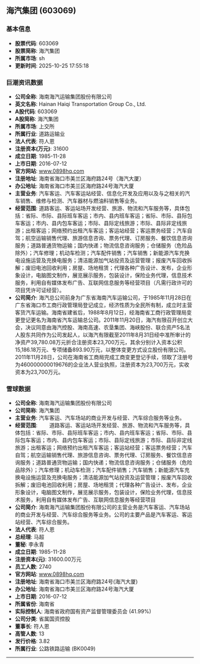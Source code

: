 ## 海汽集团 (603069)

### 基本信息

- **股票代码**: 603069
- **股票简称**: 海汽集团
- **所属市场**: sh
- **更新时间**: 2025-10-25 17:55:18

### 巨潮资讯数据

- **公司全称**: 海南海汽运输集团股份有限公司
- **英文名称**: Hainan Haiqi Transportation Group Co., Ltd.
- **A股代码**: 603069
- **A股简称**: 海汽集团
- **所属市场**: 上交所
- **所属行业**: 道路运输业
- **法人代表**: 符人恩
- **注册资本(万元)**: 31600
- **成立日期**: 1985-11-28
- **上市日期**: 2016-07-12
- **官方网站**: www.0898hq.com
- **注册地址**: 海南省海口市美兰区海府路24号（海汽大厦）
- **办公地址**: 海南省海口市美兰区海府路24号海汽大厦
- **主营业务**: 汽车客运、汽车客运站经营、信息化开发及应用以及与之相关的汽车销售、维修与检测、汽车器材与燃油料销售等业务。
- **经营范围**: 道路客运、客运站场开发经营、旅游、物流和汽车服务等，具体包括：省际、市际、县际班车客运；市内、县内班车客运；省际、市际、县际包车客运；市内、县内包车客运；市际、县际定线旅游；市际、县际非定线旅游；出租客运；网络预约出租汽车客运；客运站经营；客运票务经营；汽车自驾；航空运输销售代理、旅游信息咨询、票务代理、订房服务、餐饮信息咨询服务；道路普通货物运输；国内快递；物流信息咨询服务；仓储服务（危险品除外）；汽车修理；机动车检测；汽车配件销售；汽车销售；新能源汽车充换电设施运营及充换电服务；清洁能源加气站投资及运营管理；报废汽车回收拆解；废旧电池回收利用；房屋、场地租赁；代理各种广告设计、发布，企业形象设计，电脑图文制作，展览展示服务，包装设计，保险业务代理，信息技术服务，利用自有媒体发布广告、互联网信息服务等经营项目（凡需行政许可的项目凭许可证经营）。
- **公司简介**: 海汽总公司前身为广东省海南汽车运输公司，于1985年11月28日在广东省海口市工商行政管理局登记成立，经济性质为全民所有制，成立时主营客货汽车运输。海南省建省后，1988年8月12日，经海南省工商行政管理局变更登记更名为海南省汽车运输总公司。2011年11月20日，海汽有限召开创立大会，决议同意由海汽控股、海南高速、农垦集团、海峡股份、联合资产5名法人股东共同作为公司发起人，以海汽有限截至2011年8月31日经中准所审计的净资产39,780.08万元折合注册资本23,700万元，其余分别计入资本公积15,186.18万元、专项储备893.90万元，以整体变更方式设立股份有限公司。2011年11月28日，公司在海南省工商局完成工商变更登记手续，领取了注册号为460000000019676的企业法人营业执照，注册资本为23,700万元，实收资本为23,700万元。

### 雪球数据

- **公司全称**: 海南海汽运输集团股份有限公司
- **公司简称**: 海汽集团
- **主营业务**: 汽车客运、汽车场站的商业开发与经营、汽车综合服务等业务。
- **经营范围**: 　　道路客运、客运站场开发经营、旅游、物流和汽车服务等，具体包括：省际、市际、县际班车客运；市内、县内班车客运；省际、市际、县际包车客运；市内、县内包车客运；市际、县际定线旅游；市际、县际非定线旅游；出租客运；网络预约出租汽车客运；客运站经营；客运票务经营；汽车自驾；航空运输销售代理、旅游信息咨询、票务代理、订房服务、餐饮信息咨询服务；道路普通货物运输；国内快递；物流信息咨询服务；仓储服务（危险品除外）；汽车修理；机动车检测；汽车配件销售；汽车销售；新能源汽车充换电设施运营及充换电服务；清洁能源加气站投资及运营管理；报废汽车回收拆解；废旧电池回收利用；房屋、场地租赁；代理各种广告设计、发布，企业形象设计，电脑图文制作，展览展示服务，包装设计，保险业务代理，信息技术服务，利用自有媒体发布广告、互联网信息服务等经营项目
- **公司简介**: 海南海汽运输集团股份有限公司的主营业务是汽车客运、汽车场站的商业开发与经营、汽车综合服务等业务。公司的主要产品是汽车客运、客运站经营、汽车综合服务。
- **法人代表**: 符人恩
- **总经理**: 马超
- **董秘**: 李永青
- **成立日期**: 1985-11-28
- **注册资本(元)**: 31600.00万元
- **员工人数**: 2740
- **官方网站**: www.0898hq.com
- **注册地址**: 海南省海口市美兰区海府路24号(海汽大厦)
- **办公地址**: 海南省海口市美兰区海府路24号海汽大厦
- **上市日期**: 2016-07-12
- **所属省份**: 海南省
- **实际控制人**: 海南省政府国有资产监督管理委员会 (41.99%)
- **公司分类**: 省属国资控股
- **董事长**: 符人恩
- **高管人数**: 13
- **发行价格**: 3.82
- **所属行业**: 公路铁路运输 (BK0049)

---